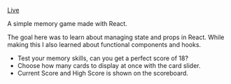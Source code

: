 [Live](https://chrisnotthere.github.io/memory-game/)

A simple memory game made with React.

The goal here was to learn about managing state and props in React. While making this I also learned about functional components and hooks.

* Test your memory skills, can you get a perfect score of 18?
* Choose how many cards to display at once with the card slider.
* Current Score and High Score is shown on the scoreboard.
